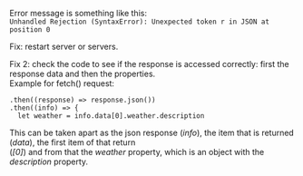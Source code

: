 Error message is something like this:  
`Unhandled Rejection (SyntaxError): Unexpected token r in JSON at position 0`  

Fix: restart server or servers.

Fix 2: check the code to see if the response is accessed correctly: first the response data and then the properties.  
Example for fetch() request:  
```
.then((response) => response.json())
.then((info) => {
  let weather = info.data[0].weather.description
```
This can be taken apart as the json response (*info*), the item that is returned (*data*), the first item of that return  
(*[0]*) and from that the *weather* property, which is an object with the *description* property.